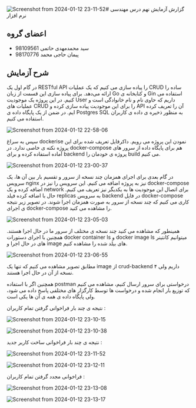 ![Screenshot from 2024-01-12 23-11-52](https://github.com/smmhatami/SE-Lab9/assets/62210297/2092dfc5-35d5-4178-8b9b-b24ac77da20e)# گزارش آزمایش نهم درس مهندسی نرم افزار

## اعضای گروه

+ سید محمدمهدی حاتمی 98109561
+ پیمان حاجی محمد 98170776

## شرح آزمایش 

در گام اول یک RESTful API را پیاده سازی می کنیم که یک عملیات CRUD ساده را ارائه می‌دهد. برای پیاده سازی این قسمت از زبان Go و کتابخانه ی Gin استفاده می کنیم. در این پروژه یک موجودیت User داریم که حاوی نام و نام خانوادگی است و عملیات های CRUD را برای این موجودیت پیاده سازی کرده و API آن را تعریف کرده ایم. در ضمن از یک پایگاه داده ی Postgres SQL به منظور ذخیره ی داده ی کاربران استفاده می کنیم. 

![Screenshot from 2024-01-12 22-58-06](https://github.com/smmhatami/SE-Lab9/assets/62210297/66273cc0-c37a-46ff-b0b4-9a0537576be7)

سپس به سراغ dockerise نمودن این پروژه می رویم. داکرفایل تعریف شده برای این پروژه نکته ی خاصی ندارد. در docker-compose هم برای پایگاه داده از سرور های آماده استفاده کرده و برای backend پروژه ی خودمان را build  می کنیم. 

![Screenshot from 2024-01-12 23-00-37](https://github.com/smmhatami/SE-Lab9/assets/62210297/1acfc611-2954-4d94-b9c6-9162c07c6478)

در گام بعدی برای اجرای همزمان چند نسخه از سرور و تقسیم بار بین آن ها، یک سرویس nginx نیز به پروژه اضافه می کنیم. این سرویس را نیز در docker-compose اضافه کرده و یک network برای اتصال این موجودیت ها به یکدیگر نیز تعریف می کنیم. حال با اضافه کرده فیلد replicas به سرویس backend در فایل docker-compose کاری می کنیم که چند نسخه از سرور به صورت همزمان اجرا شوند. در تصویر زیر نتیجه ی اجرای docker-compose را مشاهده می کنید. 

![Screenshot from 2024-01-12 23-05-03](https://github.com/smmhatami/SE-Lab9/assets/62210297/e7be0fb4-33ed-402e-82a2-9541cf1a470d)

همینطور که مشاهده می کنید چند نسخه ی مختلف از سرور ما در حال اجرا هستند. همچنین با اجرای دستورات docker container ls و docker image ls میتوانیم کانتینر های در حال اجرا و image های بیلد شده را مشاهده کنیم. 

![Screenshot from 2024-01-12 23-06-55](https://github.com/smmhatami/SE-Lab9/assets/62210297/548fa101-24ba-48e4-8747-8f54c056526d)

مطابق تصویر مشاهده می کنیم که تنها یک image از crud-backend داریم ولی ۴ نسخه از آن در حال اجرا هستند. 

همچنین اگر با استفاده postman درخواستی برای سرور ارسال کنیم، مشاهده می کنیم که توزیع بار انجام شده و درخواست ها توسط کارگزار های مختلفی پاسخ داده می شود، ولی پایگاه داده ی همه ی آن ها یکی است. 

نتیجه ی چند بار فراخوانی گرفتن تمام کاربران : 

![Screenshot from 2024-01-12 23-10-15](https://github.com/smmhatami/SE-Lab9/assets/62210297/2e7bb610-a0b0-4c2a-aea0-56fd48e25402)

![Screenshot from 2024-01-12 23-10-38](https://github.com/smmhatami/SE-Lab9/assets/62210297/0e89a09a-1537-4bcb-91cd-5b1567acbe48)


نتیجه ی چند بار فراخوانی ساخت کاربر جدید :‌

![Screenshot from 2024-01-12 23-11-52](https://github.com/smmhatami/SE-Lab9/assets/62210297/2cd59158-05a6-4fe6-890b-2f3b36a665c3)

![Screenshot from 2024-01-12 23-12-11](https://github.com/smmhatami/SE-Lab9/assets/62210297/1d11b86c-9f0d-4f76-a64b-29ff73389028)

فراخوانی مجدد گرفتن تمام کاربران : 

![Screenshot from 2024-01-12 23-13-08](https://github.com/smmhatami/SE-Lab9/assets/62210297/0a897443-b023-4ad2-9a8c-b4c75c62a779)

![Screenshot from 2024-01-12 23-13-17](https://github.com/smmhatami/SE-Lab9/assets/62210297/f718192f-bc83-44de-a9b5-d16ebee1a9e4)

